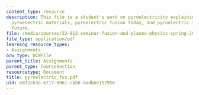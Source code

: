 ```yaml
---
content_type: resource
description: This file is a student's work on pyroelectricity explaining what pyroelectricity,
  pyroelectric materials, pyroelectric fusion today, and pyroelectric fusion for the
  future.
file: /media/courses/22-012-seminar-fusion-and-plasma-physics-spring-2006/e8f2c63a67170061cbb0badb6e152950_pyroelectric_fus.pdf
file_type: application/pdf
learning_resource_types:
- Assignments
ocw_type: OCWFile
parent_title: Assignments
parent_type: CourseSection
resourcetype: Document
title: pyroelectric_fus.pdf
uid: e8f2c63a-6717-0061-cbb0-badb6e152950
---
```

